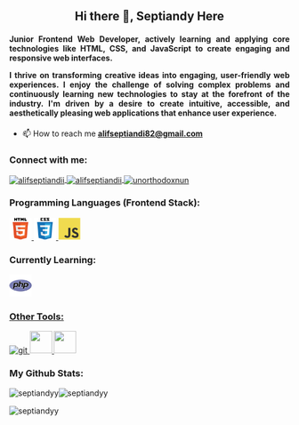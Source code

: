 ### <h2 align="center">Hi there 👋, Septiandy Here</h2>

<p><h4 align="justify">Junior Frontend Web Developer, actively learning and applying core technologies like HTML, CSS, and JavaScript to create engaging and responsive web interfaces.</p>
<p></p><b>I thrive</b> on transforming creative ideas into engaging, user-friendly web experiences. <b>I enjoy</b> the challenge of solving complex problems and continuously learning new technologies to stay at the forefront of the industry. <b>I'm driven</b> by a desire to create intuitive, accessible, and aesthetically pleasing web applications that enhance user experience.</p></h4>

- 📫 How to reach me **alifseptiandi82@gmail.com**

<h3 align="left">Connect with me:</h3>
<p align="left">
  <a href="https://www.linkedin.com/in/alif-septiandi-811062231/" target="_blank">
    <img align="center"
      src="https://raw.githubusercontent.com/rahuldkjain/github-profile-readme-generator/master/src/images/icons/Social/linked-in-alt.svg"
      alt="alifseptiandii" height="30" width="40" />
  </a>
  <a href="https://instagram.com/alifseptiandii" target="_blank">
    <img align="center"
      src="https://raw.githubusercontent.com/rahuldkjain/github-profile-readme-generator/master/src/images/icons/Social/instagram.svg"
      alt="alifseptiandii" height="30" width="40" />
  </a>
  <a href="https://x.com/unorthodoxnun/" target="_blank">
    <img align="center"
      src="https://www.vectorlogo.zone/logos/x/x-icon.svg"
      alt="unorthodoxnun" height="30" width="40" />
  </a>
</p>

<h3 align="left">Programming Languages (Frontend Stack):</h3>
<p align="left">
    <a href="https://www.w3.org/html/" target="_blank" rel="noreferrer">
    <img src="https://raw.githubusercontent.com/devicons/devicon/master/icons/html5/html5-original-wordmark.svg"
      alt="html5" width="40" height="40" />
  </a>
  <a href="https://www.w3schools.com/css/" target="_blank" rel="noreferrer">
    <img src="https://raw.githubusercontent.com/devicons/devicon/master/icons/css3/css3-original-wordmark.svg"
      alt="css3" width="40" height="40" />
  </a>
  <a href="https://developer.mozilla.org/en-US/docs/Web/JavaScript" target="_blank" rel="noreferrer">
    <img src="https://raw.githubusercontent.com/devicons/devicon/master/icons/javascript/javascript-original.svg"
      alt="javascript" width="40" height="40" />
  </a>
</p>

<h3 align="left">Currently Learning:</h3>
<p align="left">
  <a href="https://www.php.net" target="_blank" rel="noreferrer"> 
    <img
      src="https://raw.githubusercontent.com/devicons/devicon/master/icons/php/php-original.svg" alt="php" width="40"
      height="40" /> 
    
<h3 align="left">Other Tools:</h3>
<p align="left">
  <a href="https://git-scm.com/" target="_blank" rel="noreferrer">
    <img src="https://www.vectorlogo.zone/logos/git-scm/git-scm-icon.svg" alt="git" width="40" height="40" />
  </a>
  <a href="https://canva.com" target="_blank" rel="noreferrer"> 
    <img src="https://www.vectorlogo.zone/logos/canva/canva-icon.svg" width="40" height="40" />
  </a> 
   <a href="https://slack" target="_blank" rel="noreferrer"> 
    <img src="https://www.vectorlogo.zone/logos/slack/slack-icon.svg" width="40" height="40" />
  </a> 
</p>

<h3 align="left">My Github Stats:</h3>
<p>
   <img align="left" src="https://github-readme-streak-stats.herokuapp.com/?user=septiandyy&theme=highcontrast"
    alt="septiandyy" />
</p>
<p>&nbsp;
  <img align="left"
    src="https://github-readme-stats.vercel.app/api?username=septiandyy&show_icons=true&theme=highcontrast"
    alt="septiandyy"" />
</p>
<p>
  <img align="center"
    src="https://github-readme-stats.vercel.app/api/top-langs?username=septiandyy&show_icons=true&theme=highcontrast"
    alt="septiandyy"" />
</p>
